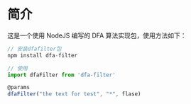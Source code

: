 # 简介
这是一个使用 NodeJS 编写的 DFA 算法实现包，使用方法如下：
```js
// 安装dfafilter包
npm install dfa-filter

// 使用
import dfaFilter from 'dfa-filter'

@params
dfaFilter("the text for test", "*", flase)
```